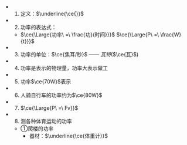 -
  1. 定义：$\underline{\ce{}}$
-
  2. 功率的表达式：
	- $\ce{\Large{功率\ =\ \frac{功}{时间}}}$
	  $\ce{\Large{P\ =\ \frac{W}{t}}}$
-
  3. 功率的单位：$\ce{焦耳/秒}$ —— $瓦特$($\ce{瓦}$)
-
  4. 功率是表示的物理量，功率大表示做工
-
  5. 功率$\ce{70W}$表示
-
  6. 人骑自行车的功率约为$\ce{80W}$
-
  7. $\ce{\Large{P\ =\ Fv}}$
-
  8. 测各种体育运动的功率
	- ①爬楼的功率
		- 器材：$\underline{\ce{体重计}}$